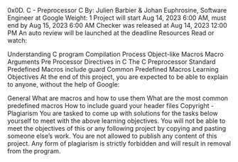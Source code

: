 0x0D. C - Preprocessor
C
 By: Julien Barbier & Johan Euphrosine, Software Engineer at Google
 Weight: 1
 Project will start Aug 14, 2023 6:00 AM, must end by Aug 15, 2023 6:00 AM
 Checker was released at Aug 14, 2023 12:00 PM
 An auto review will be launched at the deadline
Resources
Read or watch:

Understanding C program Compilation Process
Object-like Macros
Macro Arguments
Pre Processor Directives in C
The C Preprocessor
Standard Predefined Macros
include guard
Common Predefined Macros
Learning Objectives
At the end of this project, you are expected to be able to explain to anyone, without the help of Google:

General
What are macros and how to use them
What are the most common predefined macros
How to include guard your header files
Copyright - Plagiarism
You are tasked to come up with solutions for the tasks below yourself to meet with the above learning objectives.
You will not be able to meet the objectives of this or any following project by copying and pasting someone else’s work.
You are not allowed to publish any content of this project.
Any form of plagiarism is strictly forbidden and will result in removal from the program.
